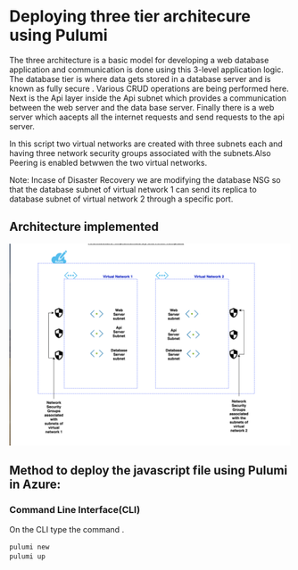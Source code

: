 
# Deploying three  tier architecure using Pulumi


The three   architecture  is a basic model for developing a web database application and communication is done using this 3-level application logic.
The  database tier is  where data gets stored in a database server and is known as fully secure . Various CRUD operations are being performed here. Next is the Api layer inside the Api subnet which provides a communication between the web server and the data base server. Finally there is a web server which aacepts all the internet requests and send requests to the api server.

In this  script  two virtual networks are created  with three subnets each and having three network security groups associated with the subnets.Also  Peering is enabled betwwen the two virtual networks.

Note: Incase of Disaster Recovery we are modifying the database NSG so that the database subnet of virtual network 1 can send its replica to database subnet of virtual network 2 through a specific port.

## Architecture implemented
<p allign="center">
<img src="./highlevelpic.png">
</p>

## Method  to deploy  the javascript file using Pulumi in Azure:


### Command Line Interface(CLI)

On the  CLI type the command .
```bash
pulumi new
pulumi up
```

